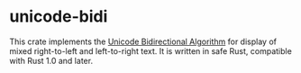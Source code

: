 # unicode-bidi

This crate implements the [Unicode Bidirectional Algorithm][tr9] for display
of mixed right-to-left and left-to-right text.  It is written in safe Rust,
compatible with Rust 1.0 and later.

[tr9]: http://www.unicode.org/reports/tr9/

